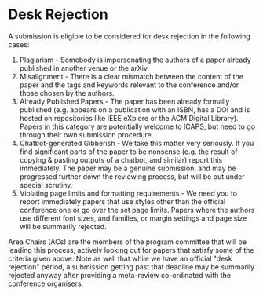 # Desk Rejection

A submission is eligible to be considered for desk rejection in the following cases:

1. Plagiarism - Somebody is impersonating the authors of a paper already published in another venue or the arXiv.
2. Misalignment - There is a clear mismatch between the content of the paper and the tags and keywords relevant to the 
conference and/or those chosen by the authors.
3. Already Published Papers - The paper has been already formally published (e.g. appears on a publication with an ISBN, 
   has a DOI and is hosted on repositories like IEEE eXplore or the ACM Digital Library). Papers in this category are 
   potentially welcome to ICAPS, but need to go through their own submission procedure.
4. Chatbot-generated Gibberish - We take this matter very seriously. If you find significant parts of the paper to be
   nonsense (e.g. the result of copying & pasting outputs of a chatbot, and similar) report this immediately. The paper 
   may be a genuine submission, and may be progressed further down the reviewing process, but will be put under special 
   scrutiny.
5. Violating page limits and formatting requirements - We need you to report immediately papers that use styles other 
   than the official conference one or go over the set page limits. Papers where the authors use different font sizes,
   and families, or margin settings and page size will be summarily rejected.

Area Chairs (ACs) are the members of the program committee that will be leading this process, actively looking out for 
papers that satisfy some of the criteria given above. Note as well that while we have an official "desk rejection" period, 
a submission getting past that deadline may be summarily rejected anyway after providing a meta-review co-ordinated with 
the conference organisers.

